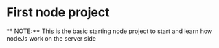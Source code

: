 #  First node project
** NOTE:** This is the basic starting node project to start and learn how  nodeJs work on the server side
